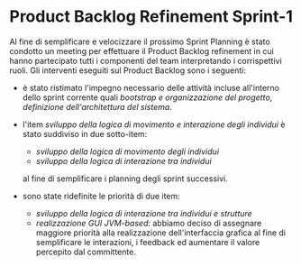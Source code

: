 # Product Backlog Refinement Sprint-1

Al fine di semplificare e velocizzare il prossimo Sprint Planning è stato condotto un meeting per effettuare il Product Backlog refinement in cui hanno partecipato tutti i componenti del team interpretando i corrispettivi ruoli.
Gli interventi eseguiti sul Product Backlog sono i seguenti:

- è stato ristimato l'impegno necessario delle attività incluse all'interno dello sprint corrente quali *bootstrap e organizzazione del progetto*, *definizione dell'architettura del sistema*.

- l'item *sviluppo della logica di movimento e interazione degli individui* è stato suddiviso in due sotto-item:

  - *sviluppo della logica di movimento degli individui*
  - *sviluppo della logica di interazione tra individui*

  al fine di semplificare i planning degli sprint successivi.

- sono state ridefinite le priorità di due item:

  - *sviluppo della logica di interazione tra individui e strutture*
  - *realizzazione GUI JVM-based*: abbiamo deciso di assegnare maggiore priorità alla realizzazione dell'interfaccia grafica al fine di semplificare le interazioni, i feedback ed aumentare il valore percepito dal committente.